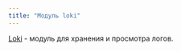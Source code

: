 ```yaml
---
title: "Модуль loki"
---
```


[Loki](https://grafana.com/oss/loki/) - модуль для хранения и просмотра логов.
